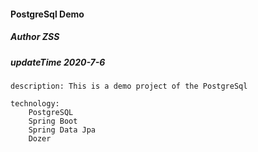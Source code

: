 #### PostgreSql Demo

##### Author ZSS
##### updateTime 2020-7-6

```$TXT
description: This is a demo project of the PostgreSql

technology: 
    PostgreSQL
    Spring Boot
    Spring Data Jpa
    Dozer
```